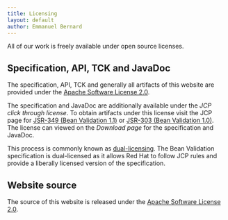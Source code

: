 ```yaml
---
title: Licensing
layout: default
author: Emmanuel Bernard
---
```

All of our work is freely available under open source licenses.

## Specification, API, TCK and JavaDoc

The specification, API, TCK and generally all artifacts of this website are
provided under the [Apache Software License 2.0][asl].

The specification and JavaDoc are additionally available under the *JCP click
through license*.  To obtain artifacts under this license visit the JCP page for
[JSR-349 (Bean Validation 1.1)](http://jcp.org/en/jsr/detail?id=349) or [JSR-303
(Bean Validation 1.0)](http://jcp.org/en/jsr/detail?id=303). The license can
viewed on the *Download page* for the specification and JavaDoc.

This process is commonly known as
[dual-licensing](http://en.wikipedia.org/wiki/Multi-licensing). The Bean
Validation specification is dual-licensed as it allows Red Hat to follow JCP
rules and provide a liberally licensed version of the specification.

## Website source

The source of this website is released under the [Apache Software License 2.0][asl].


[asl]: http://www.apache.org/licenses/LICENSE-2.0.html
